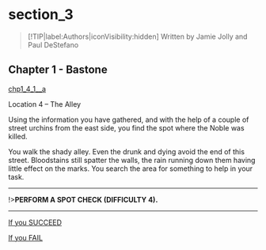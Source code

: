 
# section_3

>[!TIP|label:Authors|iconVisibility:hidden]
>Written by Jamie Jolly and Paul DeStefano

## Chapter 1 - Bastone

[chp1_4_1__a](../../decomp/app/src/main/res/raw/chp1_4_1__a.mp3 ':include :type=audio')

Location 4 – The Alley

Using the information you have gathered, and with the help of a couple of street urchins from the east side, you find the spot where the Noble was killed.

You walk the shady alley. Even the drunk and dying avoid the end of this street. Bloodstains still spatter the walls, the rain running down them having little effect on the marks. You search the area for something to help in your task.

---

!>**PERFORM A SPOT CHECK (DIFFICULTY 4).** 

---

[If you SUCCEED](output/chapter1/section_4.md)

[If you FAIL](output/chapter1/section_5.md)


